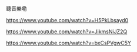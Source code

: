 聽音樂嘞

https://www.youtube.com/watch?v=H5PkLbsayd0

https://www.youtube.com/watch?v=JikmsNiJZ2Q

https://www.youtube.com/watch?v=bxCsPVgwC5Y
